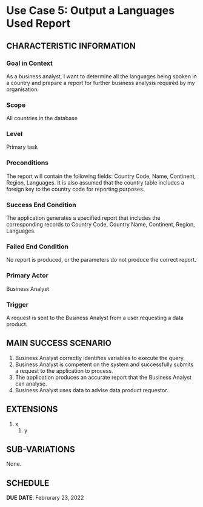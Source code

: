 # Use Case 5: Output a Languages Used Report

## CHARACTERISTIC INFORMATION

### Goal in Context
As a business analyst, I want to determine all the languages being spoken in a country and prepare a report for further business analysis required by my organisation.

### Scope
All countries in the database
### Level
Primary task
### Preconditions
The report will contain the following fields: Country Code, Name, Continent, Region, Languages. It is also assumed that the country table includes a foreign key to the country code for reporting purposes.
### Success End Condition
The application generates a specified report that includes the corresponding records to Country Code, Country Name, Continent, Region, Languages.
### Failed End Condition
No report is produced, or the parameters do not produce the correct report.
### Primary Actor
Business Analyst
### Trigger
A request is sent to the Business Analyst from a user requesting a data product.
## MAIN SUCCESS SCENARIO

1. Business Analyst correctly identifies variables to execute the query.   
2. Business Analyst is competent on the system and successfully submits a request to the application to process.
3. The application produces an accurate report that the Business Analyst can analyse.
4. Business Analyst uses data to advise data product requestor.

## EXTENSIONS

1. x
    1. y

## SUB-VARIATIONS

None.

## SCHEDULE

**DUE DATE**: Februrary 23, 2022